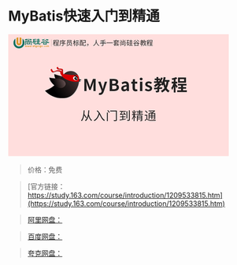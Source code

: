 # MyBatis快速入门到精通

![img](../../../assets/study163/free/4980c29ceaba40fb834dfb9d49b015b7.jpg)

> 价格：免费

> [官方链接：https://study.163.com/course/introduction/1209533815.htm](https://study.163.com/course/introduction/1209533815.htm)

> [阿里网盘：]()

> [百度网盘：]()

> [夸克网盘：]()
